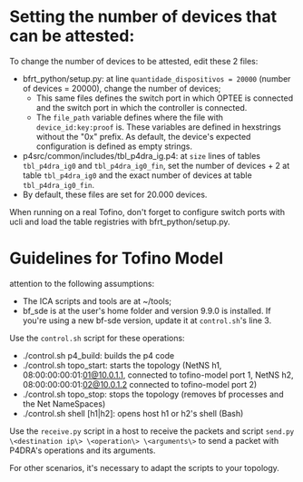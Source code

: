 # Setting the number of devices that can be attested:

To change the number of devices to be attested, edit these 2 files:

- bfrt_python/setup.py: at line `quantidade_dispositivos = 20000` (number of devices = 20000), change the number of devices;
    - This same files defines the switch port in which OPTEE is connected and the switch port in which the controller is connected.
    - The `file_path` variable defines where the file with `device_id:key:proof` is. These variables are defined in hexstrings without the "0x" prefix. As default, the device's expected configuration is defined as empty strings.
- p4src/common/includes/tbl_p4dra_ig.p4: at `size` lines of tables `tbl_p4dra_ig0` and `tbl_p4dra_ig0_fin`, set the number of devices + 2 at table `tbl_p4dra_ig0` and the exact number of devices at table `tbl_p4dra_ig0_fin`.
- By default, these files are set for 20.000 devices.

When running on a real Tofino, don't forget to configure switch ports with ucli and load the table registries with bfrt_python/setup.py.

# Guidelines for Tofino Model

attention to the following assumptions:
- The ICA scripts and tools are at ~/tools;
- bf_sde is at the user's home folder and version 9.9.0 is installed. If you're using a new bf-sde version, update it at `control.sh`'s line 3.

Use the `control.sh` script for these operations:

- ./control.sh p4_build: builds the p4 code
- ./control.sh topo_start: starts the topology (NetNS h1, 08:00:00:00:01:01@10.0.1.1, connected to tofino-model port 1, NetNS h2, 08:00:00:00:01:02@10.0.1.2 connected to tofino-model port 2)
- ./control.sh topo_stop: stops the topology (removes bf processes and the Net NameSpaces)
- ./control.sh shell [h1|h2]: opens host h1 or h2's shell (Bash)

Use the `receive.py` script in a host to receive the packets and script `send.py \<destination ip\> \<operation\> \<arguments\>` to send a packet with P4DRA's operations and its arguments.

For other scenarios, it's necessary to adapt the scripts to your topology.